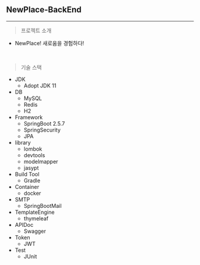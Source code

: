 ## NewPlace-BackEnd
- - -

> 프로젝트 소개
- NewPlace! 새로움을 경험하다!

<br/>

> 기술 스택
- JDK
  - Adopt JDK 11
- DB
  - MySQL
  - Redis
  - H2
- Framework
  - SpringBoot 2.5.7
  - SpringSecurity
  - JPA
- library
  - lombok
  - devtools
  - modelmapper
  - jasypt
- Build Tool
  - Gradle
- Container
  - docker
- SMTP
  - SpringBootMail
- TemplateEngine
  - thymeleaf
- APIDoc
  - Swagger
- Token
  - JWT
- Test
  - JUnit